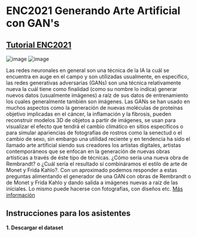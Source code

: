 # ENC2021 Generando Arte Artificial con GAN's

  
## [Tutorial ENC2021](http://computo.fismat.umich.mx/enc2021/tutoriales/GAN.pdf)

![image](https://user-images.githubusercontent.com/64985126/127394241-6ce7df81-02b3-4c85-909a-0bbdf0043086.png)
![image](https://user-images.githubusercontent.com/64985126/127394299-dbc93063-b790-4731-aba5-e1f94bc2fc44.png)


Las redes neuronales en general son una técnica de la IA la cuál se encuentra en auge en el
campo y son utilizadas usualmente, en especifico, las redes generativas adversarias (GANs) son
una técnica relativamente nueva la cuál tiene como finalidad (como su nombre lo indica)
generar nuevos datos (usualmente imágenes) a raíz de sus datos de entrenamiento los cuales
generalmente también son imágenes.
Las GANs se han usado en muchos aspectos como la generación de nuevas moléculas de
proteínas objetivo implicadas en el cáncer, la inflamación y la fibrosis, pueden reconstruir
modelos 3D de objetos a partir de imágenes, se usan para visualizar el efecto que tendrá el
cambio climático en sitios específicos o para simular apariencias de fotografías de rostros como
la senectud o el cambio de sexo, sin embargo una utilidad reciente y en tendencia ha sido el
llamado arte artificial siendo sus creadores los artistas digitales, artistas contemporáneos que
se enfocan en la generación de nuevas obras artísticas a través de éste tipo de técnicas.
¿Cómo sería una nueva obra de Rembrandt? o ¿Cuál sería el resultado sí combináramos el
estilo de arte de Monet y Frida Kahlo?. Con un aproximado podemos responder a estas
preguntas alimentando el generador de una GAN con obras de Rembrandt o de Monet y Frida 
Kahlo y dando salida a imágenes nuevas a raíz de las iniciales. Lo mismo puede hacerse con
fotografías, con diseños etc.
[Más información](http://computo.fismat.umich.mx/enc2021/tutoriales/GAN.pdf)

## Instrucciones para los asistentes

<b> 1. Descargar el dataset <b>  
